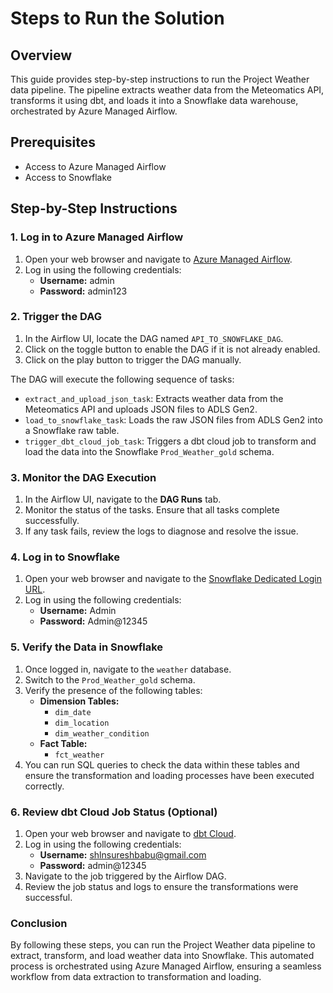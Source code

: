 # Steps to Run the Solution 

## Overview

This guide provides step-by-step instructions to run the Project Weather data pipeline. The pipeline extracts weather data from the Meteomatics API, transforms it using dbt, and loads it into a Snowflake data warehouse, orchestrated by Azure Managed Airflow.

## Prerequisites

- Access to Azure Managed Airflow
- Access to Snowflake

## Step-by-Step Instructions

### 1. Log in to Azure Managed Airflow

1. Open your web browser and navigate to [Azure Managed Airflow](https://fd701914951718.westeurope.airflow.svc.datafactory.azure.com/home).
2. Log in using the following credentials:
   - **Username:** admin
   - **Password:** admin123

### 2. Trigger the DAG

1. In the Airflow UI, locate the DAG named `API_TO_SNOWFLAKE_DAG`.
2. Click on the toggle button to enable the DAG if it is not already enabled.
3. Click on the play button to trigger the DAG manually.

The DAG will execute the following sequence of tasks:
- `extract_and_upload_json_task`: Extracts weather data from the Meteomatics API and uploads JSON files to ADLS Gen2.
- `load_to_snowflake_task`: Loads the raw JSON files from ADLS Gen2 into a Snowflake raw table.
- `trigger_dbt_cloud_job_task`: Triggers a dbt cloud job to transform and load the data into the Snowflake `Prod_Weather_gold` schema.

### 3. Monitor the DAG Execution

1. In the Airflow UI, navigate to the **DAG Runs** tab.
2. Monitor the status of the tasks. Ensure that all tasks complete successfully.
3. If any task fails, review the logs to diagnose and resolve the issue.

### 4. Log in to Snowflake

1. Open your web browser and navigate to the [Snowflake Dedicated Login URL](https://fnzcqvd-le43064.snowflakecomputing.com).
2. Log in using the following credentials:
   - **Username:** Admin
   - **Password:** Admin@12345

### 5. Verify the Data in Snowflake

1. Once logged in, navigate to the `weather` database.
2. Switch to the `Prod_Weather_gold` schema.
3. Verify the presence of the following tables:
   - **Dimension Tables:**
     - `dim_date`
     - `dim_location`
     - `dim_weather_condition`
   - **Fact Table:**
     - `fct_weather`
4. You can run SQL queries to check the data within these tables and ensure the transformation and loading processes have been executed correctly.

### 6. Review dbt Cloud Job Status (Optional)

1. Open your web browser and navigate to [dbt Cloud](https://pf524.us1.dbt.com/).
2. Log in using the following credentials:
   - **Username:** shlnsureshbabu@gmail.com
   - **Password:** admin@12345
3. Navigate to the job triggered by the Airflow DAG.
4. Review the job status and logs to ensure the transformations were successful.

### Conclusion

By following these steps, you can run the Project Weather data pipeline to extract, transform, and load weather data into Snowflake. This automated process is orchestrated using Azure Managed Airflow, ensuring a seamless workflow from data extraction to transformation and loading.
